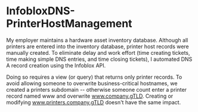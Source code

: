 # InfobloxDNS-PrinterHostManagement
My employer maintains a hardware asset inventory database. Although all printers are entered into the inventory database, 
printer host records were manually created. To eliminate delay and work effort (time creating tickets, time making simple
DNS entries, and time closing tickets), I automated DNS A record creation using the Infoblox API. 

Doing so requires a view (or query) that returns only printer records. To avoid allowing someone to overwrite business-critical
hostnames, we created a printers subdomain -- otherwise someone count enter a printer record named www and overwrite www.company.gTLD.
Creating or modifying www.printers.company.gTLD doesn't have the same impact. 
